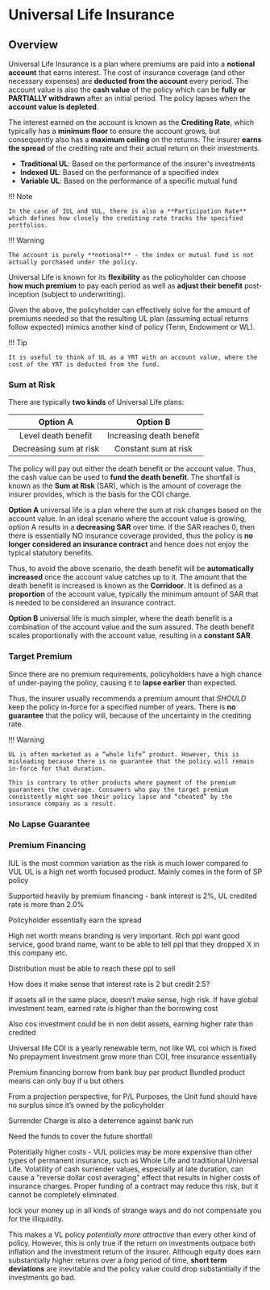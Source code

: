 # **Universal Life Insurance**

## **Overview**

Universal Life Insurance is a plan where premiums are paid into a **notional account** that earns interest. The cost of insurance coverage (and other necessary expenses) are **deducted from the account** every period. The account value is also the **cash value** of the policy which can be **fully or PARTIALLY withdrawn** after an initial period. The policy lapses when the **account value is depleted**.

The interest earned on the account is known as the **Crediting Rate**, which typically has a **minimum floor** to ensure the account grows, but consequently also has a **maximum ceiling** on the returns. The insurer **earns the spread** of the crediting rate and their actual return on their investments.

* **Traditional UL**: Based on the performance of the insurer's investments
* **Indexed UL**: Based on the performance of a specified index
* **Variable UL**: Based on the performance of a specific mutual fund

!!! Note

    In the case of IUL and VUL, there is also a **Participation Rate** which defines how closely the crediting rate tracks the specified portfolios.

!!! Warning

    The account is purely **notional** - the index or mutual fund is not actually purchased under the policy.

Universal Life is known for its **flexibility** as the policyholder can choose **how much premium** to pay each period as well as **adjust their benefit** post-inception (subject to underwriting).

Given the above, the policyholder can effectively solve for the amount of premiums needed so that the resulting UL plan (assuming actual returns follow expected) mimics another kind of policy (Term, Endowment or WL).

!!! Tip

    It is useful to think of UL as a YRT with an account value, where the cost of the YRT is deducted from the fund.

### **Sum at Risk**

There are typically **two kinds** of Universal Life plans:

<center>

|      **Option A**      |       **Option B**       |
| :--------------------: | :----------------------: |
|  Level death benefit   | Increasing death benefit |
| Decreasing sum at risk |   Constant sum at risk   |

</center>

The policy will pay out either the death benefit or the account value. Thus, the cash value can be used to **fund the death benefit**. The shortfall is known as the **Sum at Risk** (SAR), which is the amount of coverage the insurer provides, which is the basis for the COI charge.

**Option A** universal life is a plan where the sum at risk changes based on the account value. In an ideal scenario where the account value is growing, option A results in a **decreasing SAR** over time. If the SAR reaches 0, then there is essentially NO insurance coverage provided, thus the policy is **no longer considered an insurance contract** and hence does not enjoy the typical statutory benefits.

Thus, to avoid the above scenario, the death benefit will be **automatically increased** once the account value catches up to it. The amount that the death benefit is increased is known as the **Corridoor**. It is defined as a **proportion** of the account value, typically the minimum amount of SAR that is needed to be considered an insurance contract.

**Option B** universal life is much simpler, where the death benefit is a combination of the account value and the sum assured. The death benefit scales proportionally with the account value, resulting in a **constant SAR**.

### **Target Premium**

Since there are no premium requirements, policyholders have a high chance of under-paying the policy, causing it to **lapse earlier** than expected.

Thus, the insurer usually recommends a premium amount that *SHOULD* keep the policy in-force for a specified number of years. There is **no guarantee** that the policy will, because of the uncertainty in the crediting rate.

!!! Warning

    UL is often marketed as a “whole life” product. However, this is misleading because there is no guarantee that the policy will remain in-force for that duration.
    
    This is contrary to other products where payment of the premium guarantees the coverage. Consumers who pay the target premium consistently might see their policy lapse and “cheated” by the insurance company as a result.

### **No Lapse Guarantee**



### **Premium Financing**

IUL is the most common variation as the risk is much lower compared to VUL
UL is a high net worth focused product. Mainly comes in the form of SP policy

Supported heavily by premium financing - bank interest is 2%, UL credited rate is more than 2.0%

Policyholder essentially earn the spread

High net worth means branding is very important. Rich ppl want good service, good brand name, want to be able to tell ppl that they dropped X in this company etc.

Distribution must be able to reach these ppl to sell



How does it make sense that interest rate is 2 but credit 2.5?

If assets all in the same place, doesn’t make sense, high risk. If have global investment team, earned rate is higher than the borrowing cost

Also cos investment could be in non debt assets, earning higher rate than credited

Universal life COI is a yearly renewable term, not like WL coi which is fixed
No prepayment
Investment grow more than COI, free insurance essentially

Premium financing borrow from bank buy par product
Bundled product means can only buy if u but others


From a projection perspective, for P/L Purposes, the Unit fund should have no surplus since it’s owned by the policyholder

Surrender Charge is also a deterrence against bank run

Need the funds to cover the future shortfall


Potentially higher costs - VUL policies may be more expensive than other types of permanent insurance, such as Whole Life and traditional Universal Life. Volatility of cash surrender values, especially at late duration, can cause a "reverse dollar cost averaging" effect that results in higher costs of insurance charges. Proper funding of a contract may reduce this risk, but it cannot be completely eliminated.

lock your money up in all kinds of strange ways and do not compensate you for the illiquidity.


This makes a VL policy *potentially more attractive* than every other kind of policy. However, this is only true if the return on investments outpace both inflation and the investment return of the insurer. Although equity does earn substantially higher returns over a *long* period of time, **short term deviations** are inevitable and the policy value could drop substantially if the investments go bad.